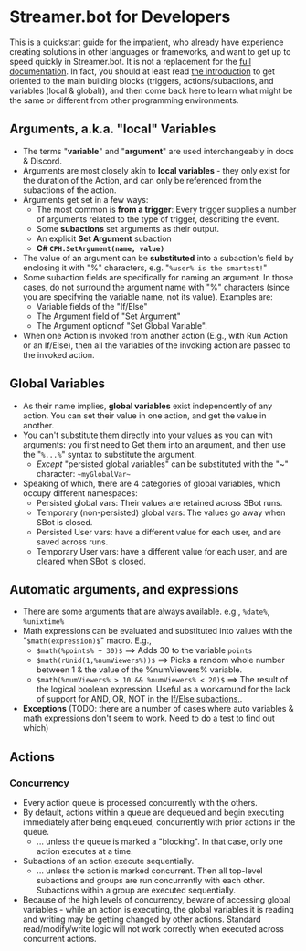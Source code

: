 # Streamer.bot for Developers

This is a quickstart guide for the impatient, who already have experience creating solutions in other languages or frameworks, and want to get up to speed quickly in Streamer.bot.  It is not a replacement for the [full documentation](https://docs.streamer.bot/ ).  In fact, you should at least read [the introduction](https://docs.streamer.bot/get-started/introduction ) to get oriented to the main building blocks (triggers, actions/subactions, and variables (local & global)), and then come back here to learn what might be the same or different from other programming environments.

## Arguments, a.k.a. "local" Variables
* The terms "**variable**" and "**argument**" are used interchangeably in docs & Discord.
* Arguments are most closely akin to **local variables** - they only exist for the duration of the Action, and can only be referenced from the subactions of the action.
* Arguments get set in a few ways:
  * The most common is **from a trigger**: Every trigger supplies a number of arguments related to the type of trigger, describing the event.
  * Some **subactions** set arguments as their output.
  * An explicit **Set Argument** subaction
  * **C\# `CPH.SetArgument(name, value)`**
* The value of an argument can be **substituted** into a subaction's field by enclosing it with "%" characters, e.g. "`%user% is the smartest!`"
* Some subaction fields are specifically for naming an argument.  In those cases, do not surround the argument name with "%" characters (since you are specifying the variable name, not its value).  Examples are:
  * Variable fields of the "If/Else"
  * The Argument field of "Set Argument"
  * The Argument optionof "Set Global Variable".
* When one Action is invoked from another action (E.g., with Run Action or an If/Else), then all the variables of the invoking action are passed to the invoked action.

## Global Variables
* As their name implies, **global variables** exist independently of any action.  You can set their value in one action, and get the value in another.
* You can't substitute them directly into your values as you can with arguments: you first need to Get them into an argument, and then use the "`%...%`" syntax to substitute the argument.
  * *Except* "persisted global variables" can be substituted with the "~" character: `~myGlobalVar~`
* Speaking of which, there are 4 categories of global variables, which occupy different namespaces:
  * Persisted global vars: Their values are retained across SBot runs.
  * Temporary (non-persisted) global vars: The values go away when SBot is closed.
  * Persisted User vars: have a different value for each user, and are saved across runs.
  * Temporary User vars: have a different value for each user, and are cleared when SBot is closed.

## Automatic arguments, and expressions
* There are some arguments that are always available. e.g., `%date%`, `%unixtime%`
* Math expressions can be evaluated and substituted into values with the "`$math(expression)$`" macro.  E.g.,
  * `$math(%points% + 30)$` ==> Adds 30 to the variable `points`
  * `$math(rUnid(1,%numViewers%))$` ==> Picks a random whole number between 1 & the value of the %numViewers% variable.
  * `$math(%numViewers% > 10 && %numViewers% < 20)$` ==> The result of the logical boolean expression.  Useful as a workaround for the lack of support for AND, OR, NOT in the [If/Else subactions.](https://docs.streamer.bot/api/sub-actions/core/logic/if-else).
* **Exceptions**  (TODO: there are a number of cases where auto variables & math expressions don't seem to work.  Need to do a test to find out which)

## Actions

### Concurrency

* Every action queue is processed concurrently with the others.
* By default, actions within a queue are dequeued and begin executing immediately after being enqueued, concurrently with prior actions in the queue.
  * ... unless the queue is marked a "blocking".  In that case, only one action executes at a time.
* Subactions of an action execute sequentially.
  * ... unless the action is marked concurrent.  Then all top-level subactions and groups are run concurrently with each other.  Subactions within a group are executed sequentially.
* Because of the high levels of concurrency, beware of accessing global variables - while an action is executing, the global variables it is reading and writing may be getting changed by other actions.  Standard read/modify/write logic will not work correctly when executed across concurrent actions.

